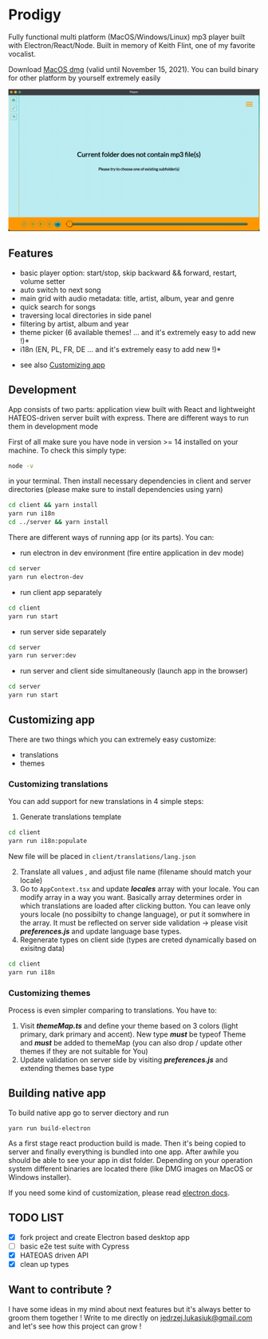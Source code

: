 # Prodigy

Fully functional multi platform (MacOS/Windows/Linux) mp3 player built with Electron/React/Node. Built in memory of Keith Flint, one of my favorite vocalist.

Download [MacOS dmg](https://easyupload.io/qnhamb) (valid until November 15, 2021). You can build binary for other platform by yourself extremely easily

![Alt Demo](https://raw.githubusercontent.com/jedluk/random/master/player/player_demo.gif)

## Features

- basic player option: start/stop, skip backward && forward, restart, volume setter
- auto switch to next song
- main grid with audio metadata: title, artist, album, year and genre
- quick search for songs
- traversing local directories in side panel
- filtering by artist, album and year
- theme picker (6 available themes! ... and it's extremely easy to add new !)*
- i18n (EN, PL, FR, DE ... and it's extremely easy to add new !)*

* see also [Customizing app](#customizing-app)

## Development

App consists of two parts: application view built with React and lightweight HATEOS-driven server built with express. There are different ways to run them in development mode


First of all make sure you have node in version >= 14 installed on your machine. To check this simply type:

```sh
node -v
```

in your terminal. Then install necessary dependencies in client and server directories (please make sure to install dependencies using yarn)

```sh
cd client && yarn install
yarn run i18n
cd ../server && yarn install
```

There are different ways of running app (or its parts). You can:

- run electron in dev environment (fire entire application in dev mode)

```sh
cd server
yarn run electron-dev
```

- run client app separately

```sh
cd client
yarn run start
```

- run server side separately

```sh
cd server
yarn run server:dev
```

- run server and client side simultaneously (launch app in the browser)

```sh
cd server
yarn run start
```

## Customizing app

There are two things which you can extremely easy customize:

- translations
- themes

### Customizing translations

You can add support for new translations in 4 simple steps:

1. Generate translations template

```sh
cd client
yarn run i18n:populate
```
New file will be placed in `client/translations/lang.json`

2. Translate all values , and adjust file name (filename should match your locale)
3. Go to ```AppContext.tsx``` and update ***locales*** array with your locale. You can modify array in a way you want. Basically array determines order in which translations are loaded after clicking button. You can leave only yours locale (no possibilty to change language), or put it somwhere in the array. It must be reflected on server side validation -> please visit ***preferences.js*** and update language base types.
4. Regenerate types on client side (types are creted dynamically based on exisitng data)
```sh
cd client
yarn run i18n
```

### Customizing themes

Process is even simpler comparing to translations. You have to:

1. Visit ***themeMap.ts*** and define your theme based on 3 colors (light primary, dark primary and accent). New type ***must*** be typeof Theme and ***must*** be added to themeMap (you can also drop / update other themes if they are not suitable for You)
2. Update validation on server side by visiting ***preferences.js*** and extending themes base type

## Building native app 

To build native app go to server diectory and run

```
yarn run build-electron
```

As a first stage react production build is made. Then it's being copied to server and finally everything is bundled into one app. After awhile you should be able to see your app in dist folder. Depending on your operation system different binaries are located there (like DMG images on MacOS or Windows installer). 

If you need some kind of customization, please read [electron docs](https://www.electron.build/configuration/configuration).

## TODO LIST

- [x] fork project and create Electron based desktop app
- [ ] basic e2e test suite with Cypress
- [x] HATEOAS driven API
- [x] clean up types

## Want to contribute ?
I have some ideas in my mind about next features but it's always better to groom them together ! Write to me directly on jedrzej.lukasiuk@gmail.com and let's see how this project can grow !
